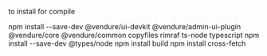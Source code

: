 to install for compile

npm install --save-dev @vendure/ui-devkit @vendure/admin-ui-plugin @vendure/core @vendure/common copyfiles rimraf ts-node typescript
npm install --save-dev @types/node
npm install build
npm install  cross-fetch 
